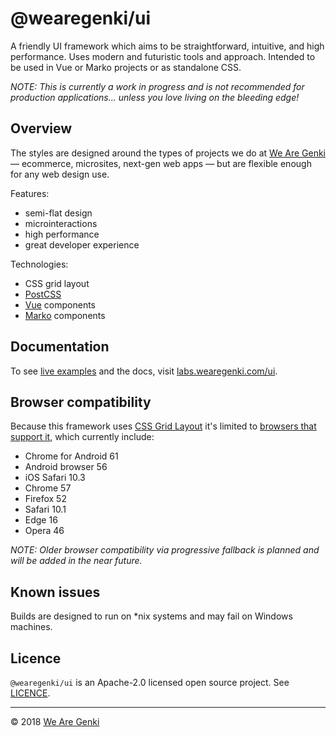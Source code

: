 <!--
  TODO:
    - Write about components for people who don't know anything about Vue or Marko (most devs will never have seen Marko in particular).
-->

# @wearegenki/ui

A friendly UI framework which aims to be straightforward, intuitive, and high performance. Uses modern and futuristic tools and approach. Intended to be used in Vue or Marko projects or as standalone CSS.

_NOTE: This is currently a work in progress and is not recommended for production applications... unless you love living on the bleeding edge!_

## Overview

The styles are designed around the types of projects we do at [We Are Genki](https://wearegenki.com) — ecommerce, microsites, next-gen web apps — but are flexible enough for any web design use.

Features:

* semi-flat design
* microinteractions
* high performance
* great developer experience

Technologies:

* CSS grid layout
* [PostCSS](http://postcss.org)
* [Vue](https://vuejs.org/) components
* [Marko](https://markojs.com) components

## Documentation

To see [live examples](https://labs.wearegenki.com/ui/examples) and the docs, visit [labs.wearegenki.com/ui](https://labs.wearegenki.com/ui).

## Browser compatibility

Because this framework uses [CSS Grid Layout](https://developer.mozilla.org/en-US/docs/Web/CSS/CSS_Grid_Layout) it's limited to [browsers that support it](http://caniuse.com/#feat=css-grid), which currently include:

* Chrome for Android 61
* Android browser 56
* iOS Safari 10.3
* Chrome 57
* Firefox 52
* Safari 10.1
* Edge 16
* Opera 46

_NOTE: Older browser compatibility via progressive fallback is planned and will be added in the near future._

## Known issues

Builds are designed to run on *nix systems and may fail on Windows machines.

## Licence

`@wearegenki/ui` is an Apache-2.0 licensed open source project. See [LICENCE](https://github.com/WeAreGenki/ui/blob/master/LICENCE).

-----

© 2018 [We Are Genki](https://wearegenki.com)
